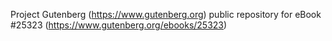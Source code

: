 Project Gutenberg (https://www.gutenberg.org) public repository for eBook #25323 (https://www.gutenberg.org/ebooks/25323)
